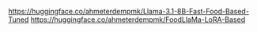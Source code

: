 <a>https://huggingface.co/ahmeterdempmk/Llama-3.1-8B-Fast-Food-Based-Tuned<a/>
<a>https://huggingface.co/ahmeterdempmk/FoodLlaMa-LoRA-Based<a/>
